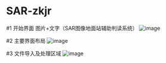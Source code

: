 # SAR-zkjr
#1 开始界面
图片+文字（SAR图像地面站辅助判读系统）
![image](https://user-images.githubusercontent.com/37093853/219610342-2d26f627-14f8-4755-8fa0-8b0b5ad199a3.png)

#2 主要界面布局
![image](https://user-images.githubusercontent.com/37093853/219610415-f183947b-7f87-4ce2-b7bd-1d6a86e24914.png)

#3 文件导入及处理区域
![image](https://user-images.githubusercontent.com/37093853/219610531-38d7c4d4-04ae-4eb9-82c0-dad63326714e.png)

